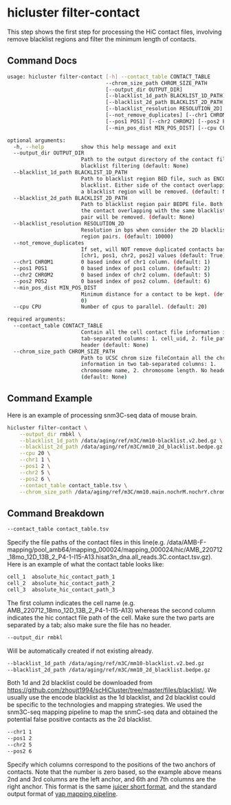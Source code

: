 # hicluster filter-contact
This step shows the first step for processing the HiC contact files, involving remove blacklist regions and filter the minimum length of contacts.

## Command Docs
```bash
usage: hicluster filter-contact [-h] --contact_table CONTACT_TABLE
                                --chrom_size_path CHROM_SIZE_PATH
                                [--output_dir OUTPUT_DIR]
                                [--blacklist_1d_path BLACKLIST_1D_PATH]
                                [--blacklist_2d_path BLACKLIST_2D_PATH]
                                [--blacklist_resolution RESOLUTION_2D]
                                [--not_remove_duplicates] [--chr1 CHROM1]
                                [--pos1 POS1] [--chr2 CHROM2] [--pos2 POS2]
                                [--min_pos_dist MIN_POS_DIST] [--cpu CPU]

optional arguments:
  -h, --help            show this help message and exit
  --output_dir OUTPUT_DIR
                        Path to the output directory of the contact filesafter
                        blacklist filtering (default: None)
  --blacklist_1d_path BLACKLIST_1D_PATH
                        Path to blacklist region BED file, such as ENCODE
                        blacklist. Either side of the contact overlapping with
                        a blacklist region will be removed. (default: None)
  --blacklist_2d_path BLACKLIST_2D_PATH
                        Path to blacklist region pair BEDPE file. Both side of
                        the contact overlapping with the same blacklist region
                        pair will be removed. (default: None)
  --blacklist_resolution RESOLUTION_2D
                        Resolution in bps when consider the 2D blacklist
                        region pairs. (default: 10000)
  --not_remove_duplicates
                        If set, will NOT remove duplicated contacts based on
                        [chr1, pos1, chr2, pos2] values (default: True)
  --chr1 CHROM1         0 based index of chr1 column. (default: 1)
  --pos1 POS1           0 based index of pos1 column. (default: 2)
  --chr2 CHROM2         0 based index of chr2 column. (default: 5)
  --pos2 POS2           0 based index of pos2 column. (default: 6)
  --min_pos_dist MIN_POS_DIST
                        Minimum distance for a contact to be kept. (default:
                        0)
  --cpu CPU             Number of cpus to parallel. (default: 20)

required arguments:
  --contact_table CONTACT_TABLE
                        Contain all the cell contact file information in two
                        tab-separated columns: 1. cell_uid, 2. file_path. No
                        header (default: None)
  --chrom_size_path CHROM_SIZE_PATH
                        Path to UCSC chrom size fileContain all the chromosome
                        information in two tab-separated columns: 1.
                        chromosome name, 2. chromosome length. No header
                        (default: None)
```

## Command Example
Here is an example of processing snm3C-seq data of mouse brain.
```bash
hicluster filter-contact \
    --output_dir rmbkl \
    --blacklist_1d_path /data/aging/ref/m3C/mm10-blacklist.v2.bed.gz \
    --blacklist_2d_path /data/aging/ref/m3C/mm10_2d_blacklist.bedpe.gz \
    --cpu 20 \
    --chr1 1 \
    --pos1 2 \
    --chr2 5 \
    --pos2 6 \
    --contact_table contact_table.tsv \
    --chrom_size_path /data/aging/ref/m3C/mm10.main.nochrM.nochrY.chrom.sizes 
```

## Command  Breakdown
```bash
--contact_table contact_table.tsv
```
Specify the file paths of the contact files in this line(e.g. /data/AMB-F-mapping/pool_amb64/mapping_000024/mapping_000024/hic/AMB_220712_18mo_12D_13B_2_P4-1-I15-A13.hisat3n_dna.all_reads.3C.contact.tsv.gz). Here is an example of what the contact table looks like:

```bash
cell_1  absolute_hic_contact_path_1
cell_2  absolute_hic_contact_path_2
cell_3  absolute_hic_contact_path_3
```
The first column indicates the cell name (e.g. AMB_220712_18mo_12D_13B_2_P4-1-I15-A13) whereas the second column indicates the hic contact file path of the cell. Make sure the two parts are separated by a tab; also make sure the file has no header.

```bash
--output_dir rmbkl
```
Will be automatically created if not existing already. 

```bash
--blacklist_1d_path /data/aging/ref/m3C/mm10-blacklist.v2.bed.gz
--blacklist_2d_path /data/aging/ref/m3C/mm10_2d_blacklist.bedpe.gz
```
Both 1d and 2d blacklist could be downloaded from https://github.com/zhoujt1994/scHiCluster/tree/master/files/blacklist/. We usually use the encode blacklist as the 1d blacklist, and 2d blacklist could be specific to the technologies and mapping strategies. We used the snm3C-seq mapping pipeline to map the snmC-seq data and obtained the potential false positive contacts as the 2d blacklist.

```bash
--chr1 1
--pos1 2
--chr2 5
--pos2 6
```
Specify which columns correspond to the positions of the two anchors of contacts. Note that the number is zero based, so the example above means 2nd and 3rd columns are the left anchor, and 6th and 7th columns are the right anchor. This format is the same [juicer short format](https://github.com/aidenlab/juicer/wiki/Pre#short-format), and the standard output format of [yap mapping pipeline](https://hq-1.gitbook.io/mc/).
